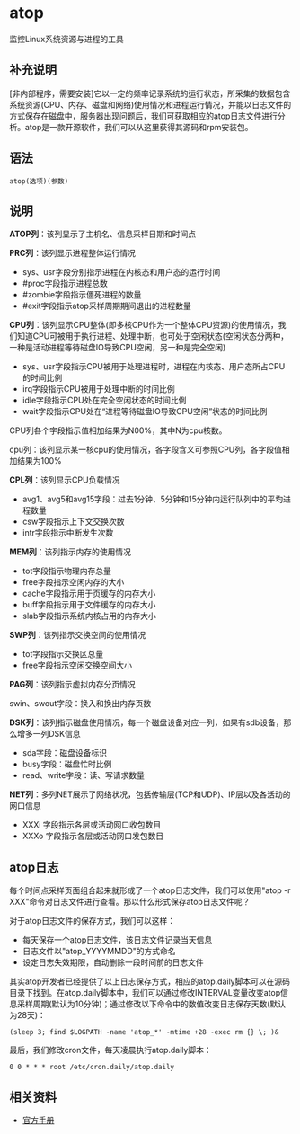 atop
===

监控Linux系统资源与进程的工具

## 补充说明

[非内部程序，需要安装]它以一定的频率记录系统的运行状态，所采集的数据包含系统资源(CPU、内存、磁盘和网络)使用情况和进程运行情况，并能以日志文件的方式保存在磁盘中，服务器出现问题后，我们可获取相应的atop日志文件进行分析。atop是一款开源软件，我们可以从这里获得其源码和rpm安装包。

## 语法  

```
atop(选项)(参数)
```

## 说明  

**ATOP列**：该列显示了主机名、信息采样日期和时间点

**PRC列**：该列显示进程整体运行情况

- sys、usr字段分别指示进程在内核态和用户态的运行时间
- #proc字段指示进程总数
- #zombie字段指示僵死进程的数量
- #exit字段指示atop采样周期期间退出的进程数量


**CPU列**：该列显示CPU整体(即多核CPU作为一个整体CPU资源)的使用情况，我们知道CPU可被用于执行进程、处理中断，也可处于空闲状态(空闲状态分两种，一种是活动进程等待磁盘IO导致CPU空闲，另一种是完全空闲)

- sys、usr字段指示CPU被用于处理进程时，进程在内核态、用户态所占CPU的时间比例
- irq字段指示CPU被用于处理中断的时间比例
- idle字段指示CPU处在完全空闲状态的时间比例
- wait字段指示CPU处在“进程等待磁盘IO导致CPU空闲”状态的时间比例

CPU列各个字段指示值相加结果为N00%，其中N为cpu核数。

cpu列：该列显示某一核cpu的使用情况，各字段含义可参照CPU列，各字段值相加结果为100%

**CPL列**：该列显示CPU负载情况

- avg1、avg5和avg15字段：过去1分钟、5分钟和15分钟内运行队列中的平均进程数量
- csw字段指示上下文交换次数
- intr字段指示中断发生次数

**MEM列**：该列指示内存的使用情况

- tot字段指示物理内存总量
- free字段指示空闲内存的大小
- cache字段指示用于页缓存的内存大小
- buff字段指示用于文件缓存的内存大小
- slab字段指示系统内核占用的内存大小

**SWP列**：该列指示交换空间的使用情况

- tot字段指示交换区总量
- free字段指示空闲交换空间大小

**PAG列**：该列指示虚拟内存分页情况

swin、swout字段：换入和换出内存页数

**DSK列**：该列指示磁盘使用情况，每一个磁盘设备对应一列，如果有sdb设备，那么增多一列DSK信息

- sda字段：磁盘设备标识
- busy字段：磁盘忙时比例
- read、write字段：读、写请求数量

**NET列**：多列NET展示了网络状况，包括传输层(TCP和UDP)、IP层以及各活动的网口信息

- XXXi  字段指示各层或活动网口收包数目
- XXXo 字段指示各层或活动网口发包数目


## atop日志

每个时间点采样页面组合起来就形成了一个atop日志文件，我们可以使用"atop -r XXX"命令对日志文件进行查看。那以什么形式保存atop日志文件呢？

对于atop日志文件的保存方式，我们可以这样：

- 每天保存一个atop日志文件，该日志文件记录当天信息
- 日志文件以"atop_YYYYMMDD"的方式命名
- 设定日志失效期限，自动删除一段时间前的日志文件

其实atop开发者已经提供了以上日志保存方式，相应的atop.daily脚本可以在源码目录下找到。在atop.daily脚本中，我们可以通过修改INTERVAL变量改变atop信息采样周期(默认为10分钟)；通过修改以下命令中的数值改变日志保存天数(默认为28天)：

```
(sleep 3; find $LOGPATH -name 'atop_*' -mtime +28 -exec rm {} \; )& 
```

最后，我们修改cron文件，每天凌晨执行atop.daily脚本：

```
0 0 * * * root /etc/cron.daily/atop.daily
```

## 相关资料

- [官方手册](http://www.atoptool.nl/download/man_atop-1.pdf)

